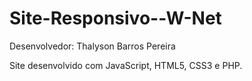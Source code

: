 # Site-Responsivo--W-Net
Desenvolvedor: Thalyson Barros Pereira

Site desenvolvido com JavaScript, HTML5, CSS3 e PHP.
